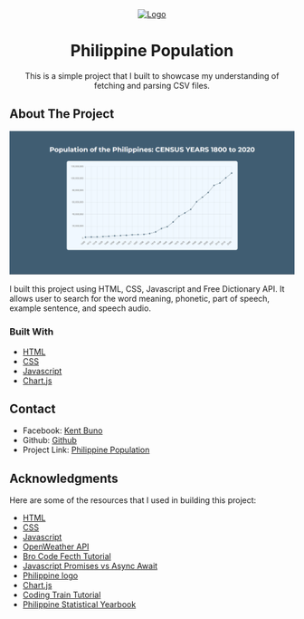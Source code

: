 <div align="center">
  <a href="https://bunokent.github.io/philippine-population/">
    <img src="https://upload.wikimedia.org/wikipedia/commons/9/99/Flag_of_the_Philippines.svg" alt="Logo" width="150" height="150">
  </a>
  <h1 align="center">Philippine Population</h1>
  <p align="center">
  This is a simple project that I built to showcase my understanding of fetching and parsing CSV files.
  </p>
</div>

## About The Project

[![English Dictionary][product-screenshot]](https://bunokent.github.io/philippine-population/)

I built this project using HTML, CSS, Javascript and Free Dictionary API. It allows user to search for the word meaning, phonetic, part of speech, example sentence, and speech audio.

### Built With

- [HTML](https://developer.mozilla.org/en-US/docs/Web/HTML)
- [CSS](https://developer.mozilla.org/en-US/docs/Web/CSS)
- [Javascript](https://developer.mozilla.org/en-US/docs/Web/JavaScript)
- [Chart.js](https://www.chartjs.org/)

## Contact

- Facebook: [Kent Buno](https://www.facebook.com/kent.buno)
- Github: [Github](https://github.com/bunokent)
- Project Link: [Philippine Population](https://bunokent.github.io/philippine-population/)

## Acknowledgments

Here are some of the resources that I used in building this project:

- [HTML](https://developer.mozilla.org/en-US/docs/Web/HTML)
- [CSS](https://developer.mozilla.org/en-US/docs/Web/CSS)
- [Javascript](https://developer.mozilla.org/en-US/docs/Web/JavaScript)
- [OpenWeather API](https://openweathermap.org/api)
- [Bro Code Fecth Tutorial](https://www.youtube.com/watch?v=37vxWr0WgQk&t=656s)
- [Javascript Promises vs Async Await](https://www.youtube.com/watch?v=li7FzDHYZpc)
- [Philippine logo](https://commons.wikimedia.org/wiki/File:Flag_of_the_Philippines.svg)
- [Chart.js](https://www.chartjs.org/)
- [Coding Train Tutorial](https://www.youtube.com/watch?v=5-ptp9tRApM&t=718s)
- [Philippine Statistical Yearbook](https://psa.gov.ph/philippine-statistical-yearbook)

[product-screenshot]: ./screenshot.png
